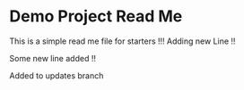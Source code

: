 # Demo Project Read Me

This is a simple read me file for starters !!!
Adding new Line !!


Some new line added !!

Added to updates branch
